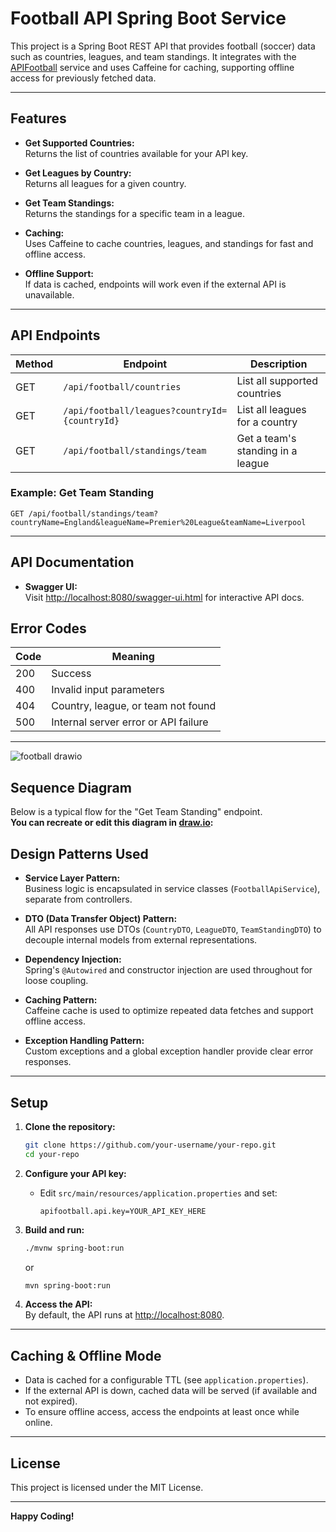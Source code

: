 # Football API Spring Boot Service

This project is a Spring Boot REST API that provides football (soccer) data such as countries, leagues, and team standings. It integrates with the [APIFootball](https://apifootball.com/documentation/) service and uses Caffeine for caching, supporting offline access for previously fetched data.

---

## Features

- **Get Supported Countries:**  
  Returns the list of countries available for your API key.

- **Get Leagues by Country:**  
  Returns all leagues for a given country.

- **Get Team Standings:**  
  Returns the standings for a specific team in a league.

- **Caching:**  
  Uses Caffeine to cache countries, leagues, and standings for fast and offline access.

- **Offline Support:**  
  If data is cached, endpoints will work even if the external API is unavailable.

---

## API Endpoints

| Method | Endpoint                                      | Description                                 |
|--------|-----------------------------------------------|---------------------------------------------|
| GET    | `/api/football/countries`                     | List all supported countries                |
| GET    | `/api/football/leagues?countryId={countryId}` | List all leagues for a country              |
| GET    | `/api/football/standings/team`                | Get a team's standing in a league           |

### Example: Get Team Standing

```
GET /api/football/standings/team?countryName=England&leagueName=Premier%20League&teamName=Liverpool
```

---

## API Documentation

- **Swagger UI:**  
  Visit [http://localhost:8080/swagger-ui.html](http://localhost:8080/swagger-ui.html) for interactive API docs.

## Error Codes

| Code | Meaning                                  |
|------|------------------------------------------|
| 200  | Success                                  |
| 400  | Invalid input parameters                 |
| 404  | Country, league, or team not found       |
| 500  | Internal server error or API failure     |

---
![football drawio](https://github.com/user-attachments/assets/376a0ab7-3437-4cb4-aa3c-7bc1f48ef3d8)

## Sequence Diagram

Below is a typical flow for the "Get Team Standing" endpoint.  
**You can recreate or edit this diagram in [draw.io](https://www.draw.io):**


## Design Patterns Used

- **Service Layer Pattern:**  
  Business logic is encapsulated in service classes (`FootballApiService`), separate from controllers.

- **DTO (Data Transfer Object) Pattern:**  
  All API responses use DTOs (`CountryDTO`, `LeagueDTO`, `TeamStandingDTO`) to decouple internal models from external representations.

- **Dependency Injection:**  
  Spring's `@Autowired` and constructor injection are used throughout for loose coupling.

- **Caching Pattern:**  
  Caffeine cache is used to optimize repeated data fetches and support offline access.

- **Exception Handling Pattern:**  
  Custom exceptions and a global exception handler provide clear error responses.

---

## Setup

1. **Clone the repository:**
   ```sh
   git clone https://github.com/your-username/your-repo.git
   cd your-repo
   ```

2. **Configure your API key:**
   - Edit `src/main/resources/application.properties` and set:
     ```
     apifootball.api.key=YOUR_API_KEY_HERE
     ```

3. **Build and run:**
   ```sh
   ./mvnw spring-boot:run
   ```
   or
   ```sh
   mvn spring-boot:run
   ```

4. **Access the API:**  
   By default, the API runs at [http://localhost:8080](http://localhost:8080).

---

## Caching & Offline Mode

- Data is cached for a configurable TTL (see `application.properties`).
- If the external API is down, cached data will be served (if available and not expired).
- To ensure offline access, access the endpoints at least once while online.

---

## License

This project is licensed under the MIT License.

---

**Happy Coding!**
